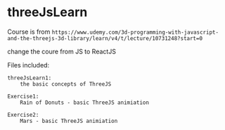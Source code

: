 # threeJsLearn

Course is from
`https://www.udemy.com/3d-programming-with-javascript-and-the-threejs-3d-library/learn/v4/t/lecture/10731248?start=0`

change the coure from JS to ReactJS

Files included:

    threeJsLearn1:
        the basic concepts of ThreeJS

    Exercise1:
        Rain of Donuts - basic ThreeJS animiation

    Exercise2:
        Mars - basic ThreeJS animiation
